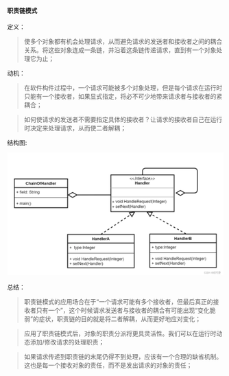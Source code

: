 #### 职责链模式
定义：
> 使多个对象都有机会处理请求，从而避免请求的发送者和接收者之间的耦合关系。将这些对象连成一条链，并沿着这条链传递请求，直到有一个对象处理它为止；

动机：
> 在软件构件过程中，一个请求可能被多个对象处理，但是每个请求在运行时只能有一个接收者，如果显式指定，将必不可少地带来请求者与接收者的紧耦合；

> 如何使请求的发送者不需要指定具体的接收者？让请求的接收者自己在运行时决定来处理请求，从而使二者解耦；

结构图:

![](https://github.com/chjXu/DesignPattern/blob/main/figures/ResponsibilityChain.png)

总结：
> 职责链模式的应用场合在于“一个请求可能有多个接收者，但最后真正的接收者只有一个”，这个时候请求发送者与接收者的耦合有可能出现“变化脆弱”的症状，职责链的目的就是将二者解耦，从而更好地应对变化；

> 应用了职责链模式后，对象的职责分派将更具灵活性。我们可以在运行时动态添加/修改请求的处理职责；

> 如果请求传递到职责链的末尾仍得不到处理，应该有一个合理的缺省机制。这也是每一个接收对象的责任，而不是发出请求的对象的责任；
